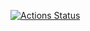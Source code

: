 [![Actions Status](https://github.com/simple-tiktok/backend/workflows/ci/badge.svg)](https://github.com/simple-tiktok/backend/actions)